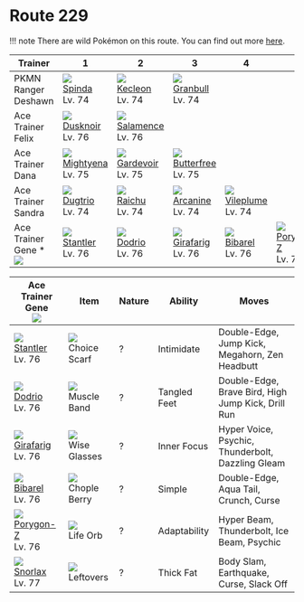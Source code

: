 # Route 229

!!! note
    There are wild Pokémon on this route. You can find out more [here](../../wild_pokemon/route_229/).


Trainer                            | 1                                   | 2                                   | 3                                    | 4                                   | 5                                   | 6                                 | 
---                                | ---                                 | ---                                 | ---                                  | ---                                 | ---                                 | ---                               | 
PKMN Ranger Deshawn                | ![][327]<br> [Spinda]<br> Lv. 74    | ![][352]<br> [Kecleon]<br> Lv. 74   | ![][210]<br> [Granbull]<br> Lv. 74   | &nbsp;                              | &nbsp;                              | &nbsp;                            | 
Ace Trainer Felix                  | ![][477]<br> [Dusknoir]<br> Lv. 76  | ![][373]<br> [Salamence]<br> Lv. 76 | &nbsp;                               | &nbsp;                              | &nbsp;                              | &nbsp;                            | 
Ace Trainer Dana                   | ![][262]<br> [Mightyena]<br> Lv. 75 | ![][282]<br> [Gardevoir]<br> Lv. 75 | ![][012]<br> [Butterfree]<br> Lv. 75 | &nbsp;                              | &nbsp;                              | &nbsp;                            | 
Ace Trainer Sandra                 | ![][051]<br> [Dugtrio]<br> Lv. 74   | ![][026]<br> [Raichu]<br> Lv. 74    | ![][059]<br> [Arcanine]<br> Lv. 74   | ![][045]<br> [Vileplume]<br> Lv. 74 | &nbsp;                              | &nbsp;                            | 
Ace Trainer Gene *<br>![][ace_m_2] | ![][234]<br> [Stantler]<br> Lv. 76  | ![][085]<br> [Dodrio]<br> Lv. 76    | ![][203]<br> [Girafarig]<br> Lv. 76  | ![][400]<br> [Bibarel]<br> Lv. 76   | ![][474]<br> [Porygon-Z]<br> Lv. 76 | ![][143]<br> [Snorlax]<br> Lv. 77 | 

Ace Trainer Gene<br>![][ace_m_2]    | Item                               | Nature | Ability      | Moves                                              | 
---                                 | ---                                | ---    | ---          | ---                                                | 
![][234]<br> [Stantler]<br> Lv. 76  | ![][choice-scarf]<br> Choice Scarf | ?      | Intimidate   | Double-Edge, Jump Kick, Megahorn, Zen Headbutt     | 
![][085]<br> [Dodrio]<br> Lv. 76    | ![][muscle-band]<br> Muscle Band   | ?      | Tangled Feet | Double-Edge, Brave Bird, High Jump Kick, Drill Run | 
![][203]<br> [Girafarig]<br> Lv. 76 | ![][wise-glasses]<br> Wise Glasses | ?      | Inner Focus  | Hyper Voice, Psychic, Thunderbolt, Dazzling Gleam  | 
![][400]<br> [Bibarel]<br> Lv. 76   | ![][chople-berry]<br> Chople Berry | ?      | Simple       | Double-Edge, Aqua Tail, Crunch, Curse              | 
![][474]<br> [Porygon-Z]<br> Lv. 76 | ![][life-orb]<br> Life Orb         | ?      | Adaptability | Hyper Beam, Thunderbolt, Ice Beam, Psychic         | 
![][143]<br> [Snorlax]<br> Lv. 77   | ![][leftovers]<br> Leftovers       | ?      | Thick Fat    | Body Slam, Earthquake, Curse, Slack Off            | 

[Butterfree]: ../../pokemon_changes/012/
[Raichu]: ../../pokemon_changes/026/
[Vileplume]: ../../pokemon_changes/045/
[Dugtrio]: ../../pokemon_changes/051/
[Arcanine]: ../../pokemon_changes/059/
[Dodrio]: ../../pokemon_changes/085/
[Snorlax]: ../../pokemon_changes/143/
[Girafarig]: ../../pokemon_changes/203/
[Granbull]: ../../pokemon_changes/210/
[Stantler]: ../../pokemon_changes/234/
[Mightyena]: ../../pokemon_changes/262/
[Gardevoir]: ../../pokemon_changes/282/
[Spinda]: ../../pokemon_changes/327/
[Kecleon]: ../../pokemon_changes/352/
[Salamence]: ../../pokemon_changes/373/
[Bibarel]: ../../pokemon_changes/400/
[Porygon-Z]: ../../pokemon_changes/474/
[Dusknoir]: ../../pokemon_changes/477/
[choice-scarf]: ../img/items/choice-scarf.png
[chople-berry]: ../img/items/chople-berry.png
[leftovers]: ../img/items/leftovers.png
[life-orb]: ../img/items/life-orb.png
[muscle-band]: ../img/items/muscle-band.png
[wise-glasses]: ../img/items/wise-glasses.png
[012]: ../img/pokemon/012.png
[026]: ../img/pokemon/026.png
[045]: ../img/pokemon/045.png
[051]: ../img/pokemon/051.png
[059]: ../img/pokemon/059.png
[085]: ../img/pokemon/085.png
[143]: ../img/pokemon/143.png
[203]: ../img/pokemon/203.png
[210]: ../img/pokemon/210.png
[234]: ../img/pokemon/234.png
[262]: ../img/pokemon/262.png
[282]: ../img/pokemon/282.png
[327]: ../img/pokemon/327.png
[352]: ../img/pokemon/352.png
[373]: ../img/pokemon/373.png
[400]: ../img/pokemon/400.png
[474]: ../img/pokemon/474.png
[477]: ../img/pokemon/477.png
[ace_m_2]: ../img/trainer/ace_m_2.png
